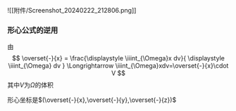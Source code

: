 

![[附件/Screenshot_20240222_212806.png]]

### 形心公式的逆用
由
$$
\overset{-}{x} = \frac{\displaystyle \iiint_{\Omega}x dv}{
\displaystyle \iiint_{\Omega} dv
}
\Longrightarrow  
\iiint_{\Omega}xdv=\overset{-}{x}\cdot V
$$
其中$V$为$\Omega$的体积

形心坐标是$(\overset{-}{x},\overset{-}{y},\overset{-}{z})$
